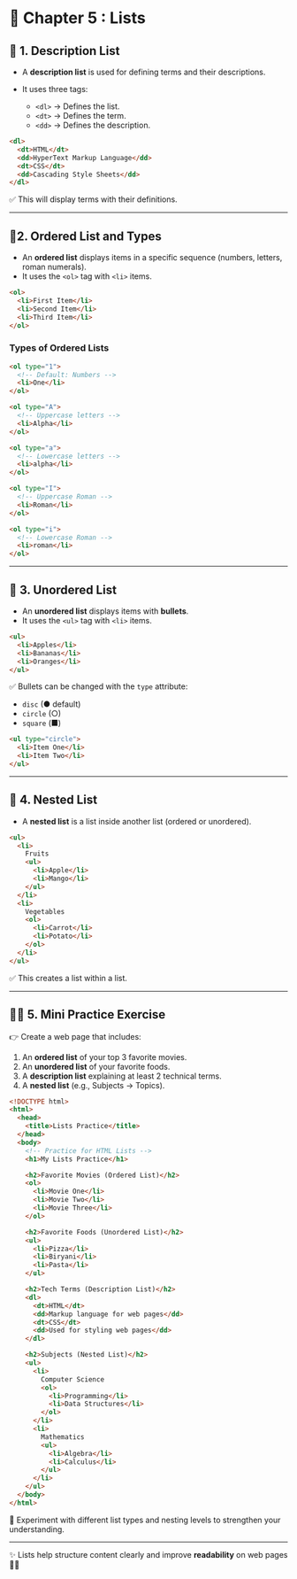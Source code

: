 # 📘 Chapter 5 : Lists

## 📖 1. Description List

- A **description list** is used for defining terms and their descriptions.
- It uses three tags:

  - `<dl>` → Defines the list.
  - `<dt>` → Defines the term.
  - `<dd>` → Defines the description.

```html
<dl>
  <dt>HTML</dt>
  <dd>HyperText Markup Language</dd>
  <dt>CSS</dt>
  <dd>Cascading Style Sheets</dd>
</dl>
```

✅ This will display terms with their definitions.

---

## 🔹2. Ordered List and Types

- An **ordered list** displays items in a specific sequence (numbers, letters, roman numerals).
- It uses the `<ol>` tag with `<li>` items.

```html
<ol>
  <li>First Item</li>
  <li>Second Item</li>
  <li>Third Item</li>
</ol>
```

### Types of Ordered Lists

```html
<ol type="1">
  <!-- Default: Numbers -->
  <li>One</li>
</ol>

<ol type="A">
  <!-- Uppercase letters -->
  <li>Alpha</li>
</ol>

<ol type="a">
  <!-- Lowercase letters -->
  <li>alpha</li>
</ol>

<ol type="I">
  <!-- Uppercase Roman -->
  <li>Roman</li>
</ol>

<ol type="i">
  <!-- Lowercase Roman -->
  <li>roman</li>
</ol>
```

---

## 🔹 3. Unordered List

- An **unordered list** displays items with **bullets**.
- It uses the `<ul>` tag with `<li>` items.

```html
<ul>
  <li>Apples</li>
  <li>Bananas</li>
  <li>Oranges</li>
</ul>
```

✅ Bullets can be changed with the `type` attribute:

- `disc` (● default)
- `circle` (○)
- `square` (■)

```html
<ul type="circle">
  <li>Item One</li>
  <li>Item Two</li>
</ul>
```

---

## 🔹 4. Nested List

- A **nested list** is a list inside another list (ordered or unordered).

```html
<ul>
  <li>
    Fruits
    <ul>
      <li>Apple</li>
      <li>Mango</li>
    </ul>
  </li>
  <li>
    Vegetables
    <ol>
      <li>Carrot</li>
      <li>Potato</li>
    </ol>
  </li>
</ul>
```

✅ This creates a list within a list.

---

## 🧑‍💻 5. Mini Practice Exercise

👉 Create a web page that includes:

1. An **ordered list** of your top 3 favorite movies.
2. An **unordered list** of your favorite foods.
3. A **description list** explaining at least 2 technical terms.
4. A **nested list** (e.g., Subjects → Topics).

```html
<!DOCTYPE html>
<html>
  <head>
    <title>Lists Practice</title>
  </head>
  <body>
    <!-- Practice for HTML Lists -->
    <h1>My Lists Practice</h1>

    <h2>Favorite Movies (Ordered List)</h2>
    <ol>
      <li>Movie One</li>
      <li>Movie Two</li>
      <li>Movie Three</li>
    </ol>

    <h2>Favorite Foods (Unordered List)</h2>
    <ul>
      <li>Pizza</li>
      <li>Biryani</li>
      <li>Pasta</li>
    </ul>

    <h2>Tech Terms (Description List)</h2>
    <dl>
      <dt>HTML</dt>
      <dd>Markup language for web pages</dd>
      <dt>CSS</dt>
      <dd>Used for styling web pages</dd>
    </dl>

    <h2>Subjects (Nested List)</h2>
    <ul>
      <li>
        Computer Science
        <ol>
          <li>Programming</li>
          <li>Data Structures</li>
        </ol>
      </li>
      <li>
        Mathematics
        <ul>
          <li>Algebra</li>
          <li>Calculus</li>
        </ul>
      </li>
    </ul>
  </body>
</html>
```

🎯 Experiment with different list types and nesting levels to strengthen your understanding.

---

✨ Lists help structure content clearly and improve **readability** on web pages 📑✅
